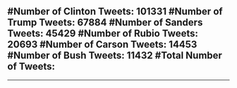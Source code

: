 #Number of Clinton Tweets: 101331
#Number of Trump Tweets: 67884
#Number of Sanders Tweets: 45429
#Number of Rubio Tweets: 20693
#Number of Carson Tweets: 14453
#Number of Bush Tweets: 11432
#Total Number of Tweets:  
---
---

